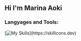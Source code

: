 ## Hi I'm Marina Aoki

### Langyages and Tools:

[![My Skills](https://skillicons.dev/icons?i=js,html,css,py,django,fastapi,docker,figma,firebase,git,github,nodejs,postgres,tailwind,ts,vitest,vscode,)](https://skillicons.dev)




